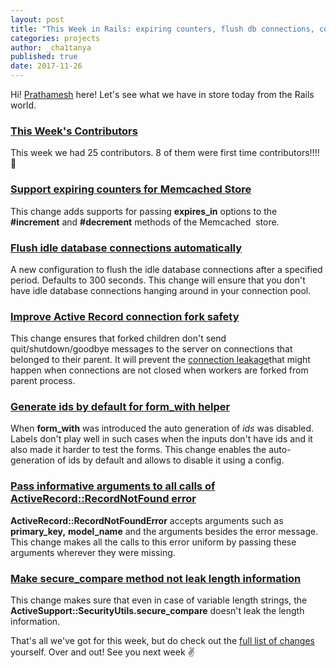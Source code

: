 ```yaml
---
layout: post
title: "This Week in Rails: expiring counters, flush db connections, connection fork safety and more!"
categories: projects
author: _cha1tanya
published: true
date: 2017-11-26
---
```


Hi! [Prathamesh](https://twitter.com/_cha1tanya) here! Let's see what we have in store today from the Rails world.

### [This Week's Contributors](http://contributors.rubyonrails.org/contributors/in-time-window/20171119-20171126)

This week we had 25 contributors. 8 of them were first time contributors!!!! 🎉

### [Support expiring counters for Memcached Store](https://github.com/rails/rails/commit/b22ee64b5b30c6d5039c292235e10b24b1057f6d)

This change adds supports for passing **expires\_in** options to the **#increment** and **#decrement** methods of the Memcached&nbsp; store.

### [Flush idle database connections automatically](https://github.com/rails/rails/pull/31221)

A new configuration to flush the idle database connections after a specified period. Defaults to 300 seconds. This change will ensure that you don't have idle database connections hanging around in your connection pool.

### [Improve Active Record connection fork safety](https://github.com/rails/rails/pull/31173)

This change ensures that forked children don't send quit/shutdown/goodbye messages to the server on connections that belonged to their parent. It will prevent the [connection leakage](https://github.com/rails/rails/pull/31173)that might happen when connections are not closed when workers are forked from parent process.

### [Generate ids by default for form_with helper](https://github.com/rails/rails/commit/d3893ec38ec61282c2598b01a298124356d6b35a)

When **form\_with** was introduced the auto generation of _ids_ was disabled. Labels don't play well in such cases when the inputs don't have ids and it also made it harder to test the forms. This change enables the auto-generation of ids by default and allows to disable it using a config.

### [Pass informative arguments to all calls of ActiveRecord::RecordNotFound error](https://github.com/rails/rails/pull/31184)

 **ActiveRecord::RecordNotFoundError** accepts arguments such as **primary\_key,**  **model\_name** and the arguments besides the error message. This change makes all the calls to this error uniform by passing these arguments wherever they were missing.

### [Make secure_compare method not leak length information](https://github.com/rails/rails/pull/24510/files)

This change makes sure that even in case of variable length strings, the **ActiveSupport::SecurityUtils.secure\_compare** doesn't leak the length information.

That's all we've got for this week, but do check out the [full list of changes](https://github.com/rails/rails/compare/master@%7B2017-11-19%7D...@%7B2017-11-26%7D) yourself. Over and out! See you next week ✌️
